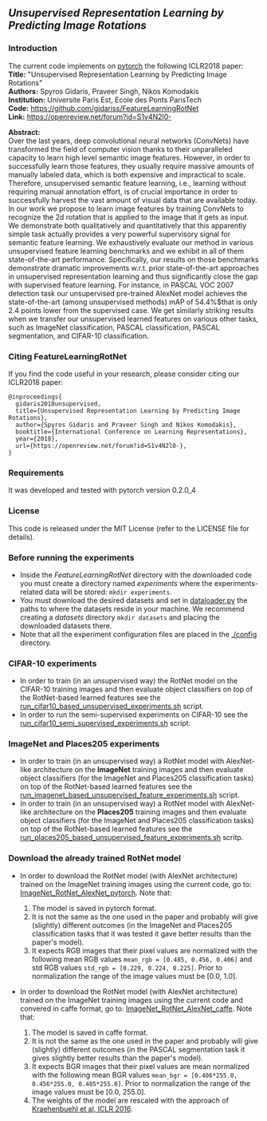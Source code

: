 ## *Unsupervised Representation Learning by Predicting Image Rotations*

### Introduction

The current code implements on [pytorch](http://pytorch.org/) the following ICLR2018 paper:    
**Title:**      "Unsupervised Representation Learning by Predicting Image Rotations"    
**Authors:**     Spyros Gidaris, Praveer Singh, Nikos Komodakis    
**Institution:** Universite Paris Est, Ecole des Ponts ParisTech    
**Code:**        https://github.com/gidariss/FeatureLearningRotNet   
**Link:**        https://openreview.net/forum?id=S1v4N2l0-

**Abstract:**  
Over the last years, deep convolutional neural networks (ConvNets) have transformed the field of computer vision thanks to their  unparalleled capacity to learn high level semantic image features. However, in order to successfully learn those features, they usually require massive amounts of manually labeled data, which is both expensive and impractical to scale. Therefore, unsupervised semantic feature learning, i.e., learning without requiring manual annotation effort, is of crucial importance in order to successfully harvest the vast amount of visual data that are available today. In our work we propose to learn image features by training ConvNets to recognize the 2d rotation that is applied to the image that it gets as input.  We demonstrate both qualitatively and quantitatively that this apparently simple task actually provides a very powerful supervisory signal for semantic feature learning.  We exhaustively evaluate our method in various unsupervised feature learning benchmarks and we exhibit in all of them state-of-the-art performance. Specifically, our results on those benchmarks demonstrate dramatic improvements w.r.t. prior state-of-the-art approaches in unsupervised representation learning and thus significantly close the gap with supervised feature learning. For instance, in PASCAL VOC 2007 detection task our unsupervised pre-trained AlexNet model achieves the state-of-the-art (among unsupervised methods) mAP of 54.4%$that is only 2.4 points lower from the supervised case.  We get similarly striking results when we transfer our unsupervised learned features on various other tasks, such as ImageNet classification, PASCAL classification, PASCAL segmentation, and CIFAR-10 classification.

### Citing FeatureLearningRotNet

If you find the code useful in your research, please consider citing our ICLR2018 paper:
```
@inproceedings{
  gidaris2018unsupervised,
  title={Unsupervised Representation Learning by Predicting Image Rotations},
  author={Spyros Gidaris and Praveer Singh and Nikos Komodakis},
  booktitle={International Conference on Learning Representations},
  year={2018},
  url={https://openreview.net/forum?id=S1v4N2l0-},
}
```

### Requirements
It was developed and tested with pytorch version 0.2.0_4

### License
This code is released under the MIT License (refer to the LICENSE file for details). 

### Before running the experiments
* Inside the *FeatureLearningRotNet* directory with the downloaded code you must create a directory named *experiments* where the experiments-related data will be stored: `mkdir experiments`.
* You must download the desired datasets and set in [dataloader.py](https://github.com/gidariss/FeatureLearningRotNet/blob/master/dataloader.py#L21) the paths to where the datasets reside in your machine. We recommend creating a *datasets* directory `mkdir datasets` and placing the downloaded datasets there. 
* Note that all the experiment configuration files are placed in the [./config](https://github.com/gidariss/FeatureLearningRotNet/tree/master/config) directory.

### CIFAR-10 experiments
* In order to train (in an unsupervised way) the RotNet model on the CIFAR-10 training images and then evaluate object classifiers on top of the RotNet-based learned features see the [run_cifar10_based_unsupervised_experiments.sh](https://github.com/gidariss/FeatureLearningRotNet/blob/master/run_cifar10_based_unsupervised_experiments.sh) script.
* In order to run the semi-supervised experiments on CIFAR-10 see the [run_cifar10_semi_supervised_experiments.sh](https://github.com/gidariss/FeatureLearningRotNet/blob/master/run_cifar10_semi_supervised_experiments.sh) script.

### ImageNet and Places205 experiments
* In order to train (in an unsupervised way) a RotNet model with AlexNet-like architecture on the **ImageNet** training images and then evaluate object classifiers (for the ImageNet and Places205 classification tasks) on top of the RotNet-based learned features see the [run_imagenet_based_unsupervised_feature_experiments.sh](https://github.com/gidariss/FeatureLearningRotNet/blob/master/run_imagenet_based_unsupervised_feature_experiments.sh) script.
* In order to train (in an unsupervised way) a RotNet model with AlexNet-like architecture on the **Places205** training images and then evaluate object classifiers (for the ImageNet and Places205 classification tasks) on top of the RotNet-based learned features see the [run_places205_based_unsupervised_feature_experiments.sh](https://github.com/gidariss/FeatureLearningRotNet/blob/master/run_places205_based_unsupervised_feature_experiments.sh) scritp.


### Download the already trained RotNet model
* In order to download the RotNet model (with AlexNet architecture) trained on the ImageNet training images using the current code, go to: [ImageNet_RotNet_AlexNet_pytorch](https://mega.nz/#!n81AnC6L!xTbo_D3xd7QOpOSG1UFSChmDr8mbcuWbVjhQMaC4yoE). Note that:   
  1. The model is saved in pytorch format.   
  2. It is not the same as the one used in the paper and probably will give (slightly) different outcomes (in the ImageNet and Places205 classification tasks that it was tested it gave better results than the paper's model).    
  3. It expects RGB images that their pixel values are normalized with the following mean RGB values `mean_rgb = [0.485, 0.456, 0.406]` and std RGB values `std_rgb = [0.229, 0.224, 0.225]`. Prior to normalization the range of the image values must be [0.0, 1.0].


 * In order to download the RotNet model (with AlexNet architecture) trained on the ImageNet training images using the current code and convered in caffe format, go to: [ImageNet_RotNet_AlexNet_caffe](https://mega.nz/#!ekVRlLJC!N23AlTHuGwJF87sS6f7QjUyGfVFllEOFVgKtcrvZvYk). Note that:   
   1. The model is saved in caffe format.  
   2. It is not the same as the one used in the paper and probably will give (slightly) different outcomes (in the PASCAL segmentation task it gives slightly better results than the paper's model).   
   3. It expects BGR images that their pixel values are mean normalized with the following mean BGR values `mean_bgr = [0.406*255.0, 0.456*255.0, 0.485*255.0]`. Prior to normalization the range of the image values must be [0.0, 255.0].   
   4. The weights of the model are rescaled with the approach of [Kraehenbuehl et al, ICLR 2016](https://github.com/philkr/magic_init).      
   

